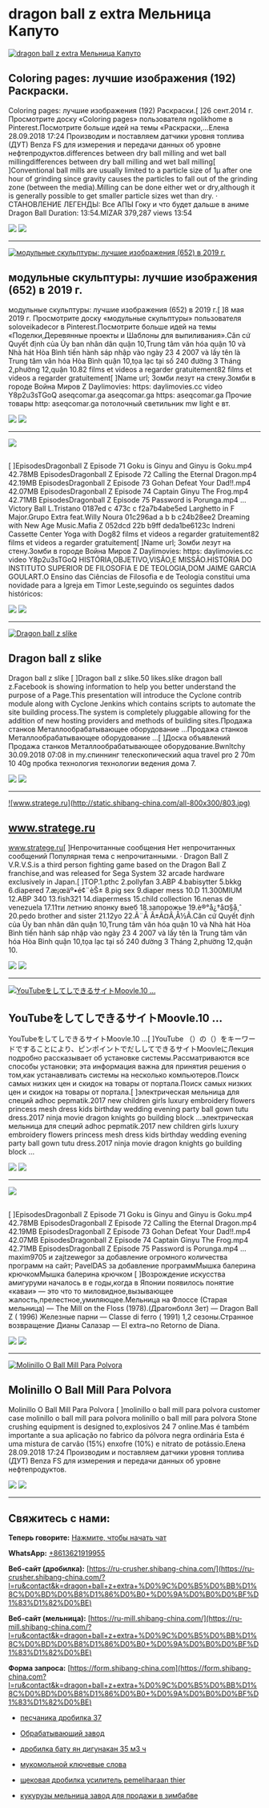# dragon ball z extra Мельница Капуто

<a href="https://swt.shibang-china.com/?l=ru&img&k=dragon+ball+z+extra+%D0%9C%D0%B5%D0%BB%D1%8C%D0%BD%D0%B8%D1%86%D0%B0+%D0%9A%D0%B0%D0%BF%D1%83%D1%82%D0%BE" target="_blank">![dragon ball z extra Мельница Капуто](http://static.shibang-china.com/all-800x300/1054.jpg)</a>

## Coloring pages: лучшие изображения (192) Раскраски.
Coloring pages: лучшие изображения (192) Раскраски.[ ]26 сент.2014 г. Просмотрите доску &#171;Coloring pages&#187; пользователя ngolikhome в Pinterest.Посмотрите больше идей на темы &#171;Раскраски,…Елена 28.09.2018 17:24 Производим и поставляем датчики уровня топлива (ДУТ) Benza FS для измерения и передачи данных об уровне нефтепродуктов.differences between dry ball milling and wet ball millingdifferences between dry ball milling and wet ball milling[ ]Conventional ball mills are usually limited to a particle size of 1&#181; after one hour of grinding since gravity causes the particles to fall out of the grinding zone (between the media).Milling can be done either wet or dry,although it is generally possible to get smaller particle sizes wet than dry.&nbsp;&#0183;&#32;СТАНОВЛЕНИЕ ЛЕГЕНДЫ: Все АПЫ Гоку и что будет дальше в аниме Dragon Ball Duration: 13:54.MIZAR 379,287 views 13:54


<a href="https://whatsapp.shibangsoft.com/WhatsApp.php" target="_blank" title="WhatsApp">![](http://static.shibang-china.com/icon/whatsapp.png)</a> <a href="https://swt.shibang-china.com/?l=ru&icon&k=dragon+ball+z+extra+%D0%9C%D0%B5%D0%BB%D1%8C%D0%BD%D0%B8%D1%86%D0%B0+%D0%9A%D0%B0%D0%BF%D1%83%D1%82%D0%BE" target="_blank">![](http://static.shibang-china.com/icon/chat-ru.png)</a>

---

<a href="https://swt.shibang-china.com/?l=ru&img&k=dragon+ball+z+extra+%D0%9C%D0%B5%D0%BB%D1%8C%D0%BD%D0%B8%D1%86%D0%B0+%D0%9A%D0%B0%D0%BF%D1%83%D1%82%D0%BE" target="_blank">![модульные скульптуры: лучшие изображения (652) в 2019 г.](http://static.shibang-china.com/all-800x300/357.jpg)</a>

## модульные скульптуры: лучшие изображения (652) в 2019 г.
модульные скульптуры: лучшие изображения (652) в 2019 г.[ ]8 мая 2019 г. Просмотрите доску &#171;модульные скульптуры&#187; пользователя soloveikadecor в Pinterest.Посмотрите больше идей на темы &#171;Поделки,Деревянные проекты и Шаблоны для выпиливания&#187;.Căn cứ Quyết định của Ủy ban nh&#226;n d&#226;n quận 10,Trung t&#226;m văn h&#243;a quận 10 v&#224; Nh&#224; h&#225;t H&#242;a B&#236;nh tiến h&#224;nh s&#225;p nhập v&#224;o ng&#224;y 23 4 2007 v&#224; lấy t&#234;n l&#224; Trung t&#226;m văn h&#243;a H&#242;a B&#236;nh quận 10,tọa lạc tại số 240 đường 3 Th&#225;ng 2,phường 12,quận 10.82 films et videos a regarder gratuitement82 films et videos a regarder gratuitement[ ]Name url; Зомби лезут на стену.Зомби в городе Война Миров Z Daylimovies: https: daylimovies.cc video Y8p2u3sTGoQ aseqcomar.ga aseqcomar.ga https: aseqcomar.ga Прочие товары http: aseqcomar.ga потолочный светильник mw light e вт.


<a href="https://whatsapp.shibangsoft.com/WhatsApp.php" target="_blank" title="WhatsApp">![](http://static.shibang-china.com/icon/whatsapp.png)</a> <a href="https://swt.shibang-china.com/?l=ru&icon&k=dragon+ball+z+extra+%D0%9C%D0%B5%D0%BB%D1%8C%D0%BD%D0%B8%D1%86%D0%B0+%D0%9A%D0%B0%D0%BF%D1%83%D1%82%D0%BE" target="_blank">![](http://static.shibang-china.com/icon/chat-ru.png)</a>

---

<a href="https://swt.shibang-china.com/?l=ru&img&k=dragon+ball+z+extra+%D0%9C%D0%B5%D0%BB%D1%8C%D0%BD%D0%B8%D1%86%D0%B0+%D0%9A%D0%B0%D0%BF%D1%83%D1%82%D0%BE" target="_blank">![](http://static.shibang-china.com/all-800x300/184.jpg)</a>

## 
[ ]EpisodesDragonball Z Episode 71 Goku is Ginyu and Ginyu is Goku.mp4 42.78MB EpisodesDragonball Z Episode 72 Calling the Eternal Dragon.mp4 42.19MB EpisodesDragonball Z Episode 73 Gohan Defeat Your Dad!!.mp4 42.07MB EpisodesDragonball Z Episode 74 Captain Ginyu The Frog.mp4 42.71MB EpisodesDragonball Z Episode 75 Password is Porunga.mp4 …Victory Ball L.Tristano 0187ed c 473c c f2a7b4abe5ed Larghetto in F Major.Grupo Extra feat.Willy Noura 01c296ad a b b c24b28ee2 Dreaming with New Age Music.Mafia Z 052dcd 22b b9ff deda1be6123c Indreni Cassette Center Yoga with Dog82 films et videos a regarder gratuitement82 films et videos a regarder gratuitement[ ]Name url; Зомби лезут на стену.Зомби в городе Война Миров Z Daylimovies: https: daylimovies.cc video Y8p2u3sTGoQ HIST&#211;RIA,OBJETIVO,VIS&#195;O,E MISS&#195;O.HIST&#211;RIA DO INSTITUTO SUPERIOR DE FILOSOFIA E DE TEOLOGIA,DOM JAIME GARCIA GOULART.O Ensino das Ci&#234;ncias de Filosofia e de Teologia constitui uma novidade para a Igreja em Timor Leste,seguindo os seguintes dados hist&#243;ricos:


<a href="https://whatsapp.shibangsoft.com/WhatsApp.php" target="_blank" title="WhatsApp">![](http://static.shibang-china.com/icon/whatsapp.png)</a> <a href="https://swt.shibang-china.com/?l=ru&icon&k=dragon+ball+z+extra+%D0%9C%D0%B5%D0%BB%D1%8C%D0%BD%D0%B8%D1%86%D0%B0+%D0%9A%D0%B0%D0%BF%D1%83%D1%82%D0%BE" target="_blank">![](http://static.shibang-china.com/icon/chat-ru.png)</a>

---

<a href="https://swt.shibang-china.com/?l=ru&img&k=dragon+ball+z+extra+%D0%9C%D0%B5%D0%BB%D1%8C%D0%BD%D0%B8%D1%86%D0%B0+%D0%9A%D0%B0%D0%BF%D1%83%D1%82%D0%BE" target="_blank">![Dragon ball z slike](http://static.shibang-china.com/all-800x300/591.jpg)</a>

## Dragon ball z slike
Dragon ball z slike [ ]Dragon ball z slike.50 likes.slike dragon ball z.Facebook is showing information to help you better understand the purpose of a Page.This presentation will introduce the Cyclone contrib module along with Cyclone Jenkins which contains scripts to automate the site building process.The system is completely pluggable allowing for the addition of new hosting providers and methods of building sites.Продажа станков Металлообрабатывающее оборудование …Продажа станков Металлообрабатывающее оборудование …[ ]Доска объявлений Продажа станков Металлообрабатывающее оборудование.Bwnltchy 30.09.2018 07:08 in my.спиннинг телескопический aqua travel pro 2 70m 10 40g пробка технология технологии ведения дома 7.


<a href="https://whatsapp.shibangsoft.com/WhatsApp.php" target="_blank" title="WhatsApp">![](http://static.shibang-china.com/icon/whatsapp.png)</a> <a href="https://swt.shibang-china.com/?l=ru&icon&k=dragon+ball+z+extra+%D0%9C%D0%B5%D0%BB%D1%8C%D0%BD%D0%B8%D1%86%D0%B0+%D0%9A%D0%B0%D0%BF%D1%83%D1%82%D0%BE" target="_blank">![](http://static.shibang-china.com/icon/chat-ru.png)</a>

---

<a href="https://swt.shibang-china.com/?l=ru&img&k=dragon+ball+z+extra+%D0%9C%D0%B5%D0%BB%D1%8C%D0%BD%D0%B8%D1%86%D0%B0+%D0%9A%D0%B0%D0%BF%D1%83%D1%82%D0%BE" target="_blank">![www.stratege.ru](http://static.shibang-china.com/all-800x300/803.jpg)</a>

## www.stratege.ru
www.stratege.ru[ ]Непрочитанные сообщения Нет непрочитанных сообщений Популярная тема с непрочитанными.&nbsp;&#0183;&#32;Dragon Ball Z V.R.V.S.is a third person fighting game based on the Dragon Ball Z franchise,and was released for Sega System 32 arcade hardware exclusively in Japan.[ ]TOP.1.pthc 2.pollyfan 3.ABP 4.babisytter 5.bkkg 6.diapered 7.&#230;&#161;œ&#228;&#186;•&#233;&#162;&#168;&#232;Š&#177; 8.pig sex 9.diaper mess 10.D 11.300MIUM 12.ABP 340 13.fish321 14.diapermess 15.child collection 16.nenas de venezuela 17.11ти летнию японку выеб 18.запорожье 19.&#232;&#174;&#176;&#229;&#191;†&#229;&#164;&#167;&#229;&#184;ˆ 20.pedo brother and sister 21.12yo 22.&#195;&#168;&#197; &#194;&#177;&#195;&#164;&#194;&#184;&#197;&#189;&#195;.Căn cứ Quyết định của Ủy ban nh&#226;n d&#226;n quận 10,Trung t&#226;m văn h&#243;a quận 10 v&#224; Nh&#224; h&#225;t H&#242;a B&#236;nh tiến h&#224;nh s&#225;p nhập v&#224;o ng&#224;y 23 4 2007 v&#224; lấy t&#234;n l&#224; Trung t&#226;m văn h&#243;a H&#242;a B&#236;nh quận 10,tọa lạc tại số 240 đường 3 Th&#225;ng 2,phường 12,quận 10.


<a href="https://whatsapp.shibangsoft.com/WhatsApp.php" target="_blank" title="WhatsApp">![](http://static.shibang-china.com/icon/whatsapp.png)</a> <a href="https://swt.shibang-china.com/?l=ru&icon&k=dragon+ball+z+extra+%D0%9C%D0%B5%D0%BB%D1%8C%D0%BD%D0%B8%D1%86%D0%B0+%D0%9A%D0%B0%D0%BF%D1%83%D1%82%D0%BE" target="_blank">![](http://static.shibang-china.com/icon/chat-ru.png)</a>

---

<a href="https://swt.shibang-china.com/?l=ru&img&k=dragon+ball+z+extra+%D0%9C%D0%B5%D0%BB%D1%8C%D0%BD%D0%B8%D1%86%D0%B0+%D0%9A%D0%B0%D0%BF%D1%83%D1%82%D0%BE" target="_blank">![YouTubeをしてしできるサイトMoovle.10 …](http://static.shibang-china.com/all-800x300/224.jpg)</a>

## YouTubeをしてしできるサイトMoovle.10 …
YouTubeをしてしできるサイトMoovle.10 …[ ]YouTube （）の（）をキーワードですることにより、ピンポイントでだししてできるサイトMoovleにЛекция подробно рассказывает об установке системы.Рассматриваются все способы установки; эта информация важна для принятия решения о том,как устанавливать системы на несколько компьютеров.Поиск самых низких цен и скидок на товары от портала.Поиск самых низких цен и скидок на товары от портала.[ ]электрическая мельница для специй adhoc pepmatik.2017 new children girls luxury embroidery flowers princess mesh dress kids birthday wedding evening party ball gown tutu dress.2017 ninja movie dragon knights go building block …электрическая мельница для специй adhoc pepmatik.2017 new children girls luxury embroidery flowers princess mesh dress kids birthday wedding evening party ball gown tutu dress.2017 ninja movie dragon knights go building block …


<a href="https://whatsapp.shibangsoft.com/WhatsApp.php" target="_blank" title="WhatsApp">![](http://static.shibang-china.com/icon/whatsapp.png)</a> <a href="https://swt.shibang-china.com/?l=ru&icon&k=dragon+ball+z+extra+%D0%9C%D0%B5%D0%BB%D1%8C%D0%BD%D0%B8%D1%86%D0%B0+%D0%9A%D0%B0%D0%BF%D1%83%D1%82%D0%BE" target="_blank">![](http://static.shibang-china.com/icon/chat-ru.png)</a>

---

<a href="https://swt.shibang-china.com/?l=ru&img&k=dragon+ball+z+extra+%D0%9C%D0%B5%D0%BB%D1%8C%D0%BD%D0%B8%D1%86%D0%B0+%D0%9A%D0%B0%D0%BF%D1%83%D1%82%D0%BE" target="_blank">![](http://static.shibang-china.com/all-800x300/764.jpg)</a>

## 
[ ]EpisodesDragonball Z Episode 71 Goku is Ginyu and Ginyu is Goku.mp4 42.78MB EpisodesDragonball Z Episode 72 Calling the Eternal Dragon.mp4 42.19MB EpisodesDragonball Z Episode 73 Gohan Defeat Your Dad!!.mp4 42.07MB EpisodesDragonball Z Episode 74 Captain Ginyu The Frog.mp4 42.71MB EpisodesDragonball Z Episode 75 Password is Porunga.mp4 … maxim9705 и zajtzewegor за добавление огромного количества программ на сайт; PavelDAS за добавление программМышка балерина крючкомМышка балерина крючком [ ]Возрождение искусства амигуруми началось в е годы,когда в Японии появилось понятие &#171;каваи&#187; — это что то миловидное,вызывающее жалость,прелестное,умиляющее.Мельница на Флоссе (Старая мельница) — The Mill on the Floss (1978).(Драгонболл Зет) — Dragon Ball Z ( 1996) Железные парни — Classe di ferro ( 1991) 1,2 сезоны.Странное возвращение Дианы Салазар — El extra~no Retorno de Diana.


<a href="https://whatsapp.shibangsoft.com/WhatsApp.php" target="_blank" title="WhatsApp">![](http://static.shibang-china.com/icon/whatsapp.png)</a> <a href="https://swt.shibang-china.com/?l=ru&icon&k=dragon+ball+z+extra+%D0%9C%D0%B5%D0%BB%D1%8C%D0%BD%D0%B8%D1%86%D0%B0+%D0%9A%D0%B0%D0%BF%D1%83%D1%82%D0%BE" target="_blank">![](http://static.shibang-china.com/icon/chat-ru.png)</a>

---

<a href="https://swt.shibang-china.com/?l=ru&img&k=dragon+ball+z+extra+%D0%9C%D0%B5%D0%BB%D1%8C%D0%BD%D0%B8%D1%86%D0%B0+%D0%9A%D0%B0%D0%BF%D1%83%D1%82%D0%BE" target="_blank">![Molinillo O Ball Mill Para Polvora](http://static.shibang-china.com/all-800x300/257.jpg)</a>

## Molinillo O Ball Mill Para Polvora
Molinillo O Ball Mill Para Polvora [ ]molinillo o ball mill para polvora customer case molinillo o ball mill para polvora molinillo o ball mill para polvora Stone crushing equipment is designed to,explosivos 24 7 online.Mas &#233; tamb&#233;m importante a sua aplica&#231;&#227;o no fabrico da p&#243;lvora negra ordin&#225;ria Esta &#233; uma mistura de carv&#227;o (15%) enxofre (10%) e nitrato de pot&#225;ssio.Елена 28.09.2018 17:24 Производим и поставляем датчики уровня топлива (ДУТ) Benza FS для измерения и передачи данных об уровне нефтепродуктов.

<a href="https://whatsapp.shibangsoft.com/WhatsApp.php" target="_blank" title="WhatsApp">![](http://static.shibang-china.com/icon/whatsapp.png)</a> <a href="https://swt.shibang-china.com/?l=ru&icon&k=dragon+ball+z+extra+%D0%9C%D0%B5%D0%BB%D1%8C%D0%BD%D0%B8%D1%86%D0%B0+%D0%9A%D0%B0%D0%BF%D1%83%D1%82%D0%BE" target="_blank">![](http://static.shibang-china.com/icon/chat-ru.png)</a>

---
## Свяжитесь с нами:

**Теперь говорите:** [Нажмите, чтобы начать чат](https://swt.shibang-china.com?l=ru&contact&k=dragon+ball+z+extra+%D0%9C%D0%B5%D0%BB%D1%8C%D0%BD%D0%B8%D1%86%D0%B0+%D0%9A%D0%B0%D0%BF%D1%83%D1%82%D0%BE)

**WhatsApp:**  [+8613621919955](https://whatsapp.shibangsoft.com/WhatsApp.php)

**Веб-сайт (дробилка):** [https://ru-crusher.shibang-china.com/](https://ru-crusher.shibang-china.com/?l=ru&contact&k=dragon+ball+z+extra+%D0%9C%D0%B5%D0%BB%D1%8C%D0%BD%D0%B8%D1%86%D0%B0+%D0%9A%D0%B0%D0%BF%D1%83%D1%82%D0%BE)

**Веб-сайт (мельница):** [https://ru-mill.shibang-china.com/](https://ru-mill.shibang-china.com/?l=ru&contact&k=dragon+ball+z+extra+%D0%9C%D0%B5%D0%BB%D1%8C%D0%BD%D0%B8%D1%86%D0%B0+%D0%9A%D0%B0%D0%BF%D1%83%D1%82%D0%BE)

**Форма запроса:** [https://form.shibang-china.com](https://form.shibang-china.com?l=ru&contact&k=dragon+ball+z+extra+%D0%9C%D0%B5%D0%BB%D1%8C%D0%BD%D0%B8%D1%86%D0%B0+%D0%9A%D0%B0%D0%BF%D1%83%D1%82%D0%BE)

* [песчаника дробилка 37](../111/%D0%BF%D0%B5%D1%81%D1%87%D0%B0%D0%BD%D0%B8%D0%BA%D0%B0%20%D0%B4%D1%80%D0%BE%D0%B1%D0%B8%D0%BB%D0%BA%D0%B0%2037.md)

* [Обрабатывающий завод](../119/%D0%9E%D0%B1%D1%80%D0%B0%D0%B1%D0%B0%D1%82%D1%8B%D0%B2%D0%B0%D1%8E%D1%89%D0%B8%D0%B9%20%D0%B7%D0%B0%D0%B2%D0%BE%D0%B4.md)

* [дробилка бату ян дигунакан 35 м3 ч](../117/%D0%B4%D1%80%D0%BE%D0%B1%D0%B8%D0%BB%D0%BA%D0%B0%20%D0%B1%D0%B0%D1%82%D1%83%20%D1%8F%D0%BD%20%D0%B4%D0%B8%D0%B3%D1%83%D0%BD%D0%B0%D0%BA%D0%B0%D0%BD%2035%20%D0%BC3%20%D1%87.md)

* [мукомольной ключевые слова](../108/%D0%BC%D1%83%D0%BA%D0%BE%D0%BC%D0%BE%D0%BB%D1%8C%D0%BD%D0%BE%D0%B9%20%D0%BA%D0%BB%D1%8E%D1%87%D0%B5%D0%B2%D1%8B%D0%B5%20%D1%81%D0%BB%D0%BE%D0%B2%D0%B0.md)

* [щековая дробилка усилитель pemeliharaan thier](../113/%D1%89%D0%B5%D0%BA%D0%BE%D0%B2%D0%B0%D1%8F%20%D0%B4%D1%80%D0%BE%D0%B1%D0%B8%D0%BB%D0%BA%D0%B0%20%D1%83%D1%81%D0%B8%D0%BB%D0%B8%D1%82%D0%B5%D0%BB%D1%8C%20pemeliharaan%20thier.md)

* [кукурузы мельница завод для продажи в зимбабве](../108/%D0%BA%D1%83%D0%BA%D1%83%D1%80%D1%83%D0%B7%D1%8B%20%D0%BC%D0%B5%D0%BB%D1%8C%D0%BD%D0%B8%D1%86%D0%B0%20%D0%B7%D0%B0%D0%B2%D0%BE%D0%B4%20%D0%B4%D0%BB%D1%8F%20%D0%BF%D1%80%D0%BE%D0%B4%D0%B0%D0%B6%D0%B8%20%D0%B2%20%D0%B7%D0%B8%D0%BC%D0%B1%D0%B0%D0%B1%D0%B2%D0%B5.md)